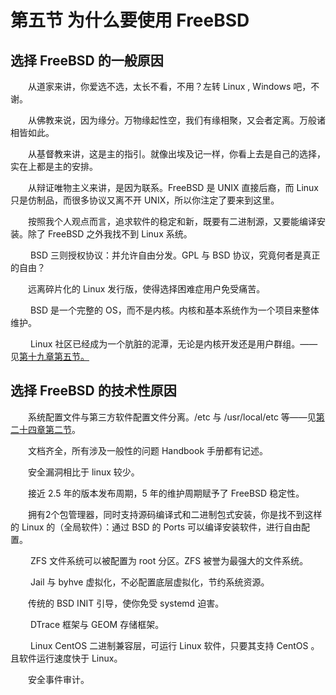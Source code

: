 # 第五节 为什么要使用 FreeBSD

## 选择 FreeBSD 的一般原因

　　从道家来讲，你爱选不选，太长不看，不用？左转 Linux , Windows 吧，不谢。

　　从佛教来说，因为缘分。万物缘起性空，我们有缘相聚，又会者定离。万般诸相皆如此。

　　从基督教来讲，这是主的指引。就像出埃及记一样，你看上去是自己的选择，实在上都是主的安排。

　　从辩证唯物主义来讲，是因为联系。FreeBSD 是 UNIX 直接后裔，而 Linux 只是仿制品，而很多协议又离不开 UNIX，所以你注定了要来到这里。

　　按照我个人观点而言，追求软件的稳定和新，既要有二进制源，又要能编译安装。除了 FreeBSD 之外我找不到 Linux 系统。

　　 BSD 三则授权协议：并允许自由分发。GPL 与 BSD 协议，究竟何者是真正的自由？

　　远离碎片化的 Linux 发行版，使得选择困难症用户免受痛苦。

　　 BSD 是一个完整的 OS，而不是内核。内核和基本系统作为一个项目来整体维护。

　　 Linux 社区已经成为一个肮脏的泥潭，无论是内核开发还是用户群组。——见[第十九章第五节。](../di-shi-jiu-zhang-wen-xue-gu-shi/di-wu-jie-linux-she-qu-yi-jing-cheng-wei-le-yi-ge-ang-zang-de-ni-tan.md)

## 选择 FreeBSD 的技术性原因

　　系统配置文件与第三方软件配置文件分离。/etc 与 /usr/local/etc 等——见[第二十四章第二节](../di-er-shi-si-zhang-freebsd-te-se/di-er-jie-freebsd-mu-lu-jie-gou.md)。

　　文档齐全，所有涉及一般性的问题 Handbook 手册都有记述。

　　安全漏洞相比于 linux 较少。

　　接近 2.5 年的版本发布周期，5 年的维护周期赋予了 FreeBSD 稳定性。

　　拥有2个包管理器，同时支持源码编译式和二进制包式安装，你是找不到这样的 Linux 的（全局软件）：通过 BSD 的 Ports 可以编译安装软件，进行自由配置。

　　 ZFS 文件系统可以被配置为 root 分区。ZFS 被誉为最强大的文件系统。

　　 Jail 与 byhve 虚拟化，不必配置底层虚拟化，节约系统资源。

　　传统的 BSD INIT 引导，使你免受 systemd 迫害。

　　 DTrace 框架与 GEOM 存储框架。

　　 Linux CentOS 二进制兼容层，可运行 Linux 软件，只要其支持 CentOS 。且软件运行速度快于 Linux。

　　安全事件审计。
